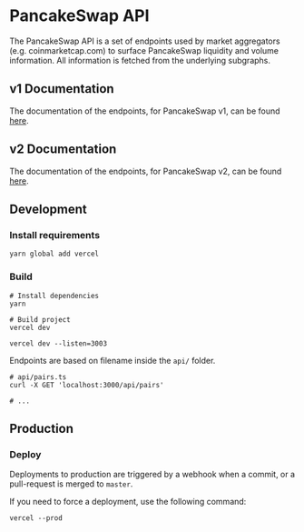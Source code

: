 # PancakeSwap API

The PancakeSwap API is a set of endpoints used by market aggregators (e.g. coinmarketcap.com) to surface PancakeSwap liquidity
and volume information. All information is fetched from the underlying subgraphs.

## v1 Documentation

The documentation of the endpoints, for PancakeSwap v1, can be found [here](v1-documentation.md).

## v2 Documentation

The documentation of the endpoints, for PancakeSwap v2, can be found [here](v2-documentation.md).

## Development

### Install requirements

```shell
yarn global add vercel
```

### Build

```shell
# Install dependencies
yarn

# Build project
vercel dev

vercel dev --listen=3003
```

Endpoints are based on filename inside the `api/` folder.

```shell
# api/pairs.ts
curl -X GET 'localhost:3000/api/pairs'

# ...
```

## Production

### Deploy

Deployments to production are triggered by a webhook when a commit, or a pull-request is merged to `master`.

If you need to force a deployment, use the following command:

```shell
vercel --prod
```
